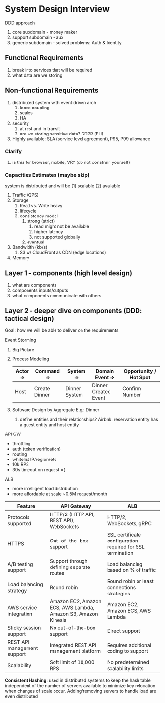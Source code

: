 # System Design Interview

DDD approach

 1. core subdomain - money maker
 2. support subdomain - aux
 3. generic subdomain - solved problems: Auth & Identity

## Functional Requirements

1. break into services that will be required
2. what data are we storing

## Non-functional Requirements

1. distributed system with event driven arch
   1. loose coupling
   2. scales
   3. HA
2. security
   1. at rest and in transit
   2. are we storing sensitive data? GDPR (EU)
3. Highly available: SLA (service level agreement), P95, P99 allowance

### Clarify

1. is this for browser, mobile, VR? (do not constrain yourself)

### Capacities Estimates (maybe skip)

system is distributed and will be (1) scalable (2) available

1. Traffic (QPS)
2. Storage
   1. Read vs. Write heavy
   2. lifecycle
   3. consistency model
      1. strong (strict)
         1. read might not be available
         2. higher latency
         3. not supported globally
      2. eventual
3. Bandwidth (kb/s)
   1. S3 w/ CloudFront as CDN (edge locations)
4. Memory

## Layer 1 - components (high level design)

1. what are components
2. components inputs/outputs
3. what components communicate with others

## Layer 2 - deeper dive on components (DDD: tactical design)

Goal: how we will be able to deliver on the requirements

Event Storming

1. Big Picture
2. Process Modeling

   | Actor => | Command =>    | System =>     | Domain Event =>      | Opportunity / Hot Spot |
   | -------- | ------------- | ------------- | -------------------- | ---------------------- |
   | Host     | Create Dinner | Dinner System | Dinner Created Event | Confirm Number         |

3. Software Design by Aggregate E.g.: Dinner
   1. define entities and their relationships? Airbnb: reservation entity has a guest entity and host entity 

API GW

* throttling
* auth (token verification)
* routing
* whitelist IP/region/etc
* 10k RPS
* 30s timeout on request =(

ALB

* more intelligent load distribution
* more affordable at scale ~0.5M request/month

| Feature                     | API Gateway                                                   | ALB                                                        |
| --------------------------- | ------------------------------------------------------------- | ---------------------------------------------------------- |
| Protocols supported         | HTTP/2 (HTTP API, REST API), WebSockets                       | HTTP/2, WebSockets, gRPC                                   |
| HTTPS                       | Out-of-the-box support                                        | SSL certificate configuration required for SSL termination |
| A/B testing support         | Support through defining separate routes                      | Load balancing based on % of traffic                       |
| Load balancing strategy     | Round robin                                                   | Round robin or least connections strategies                |
| AWS service integration     | Amazon EC2, Amazon ECS, AWS Lambda, Amazon S3, Amazon Kinesis | Amazon EC2, Amazon ECS, AWS Lambda                         |
| Sticky session support      | No out-of-the-box support                                     | Direct support                                             |
| REST API management support | Integrated REST API management platform                       | Requires additional coding to support                      |
| Scalability                 | Soft limit of 10,000 RPS                                      | No predetermined scalability limits                        |

**Consistent Hashing**: used in distributed systems to keep the hash table independent of the number of servers available to minimize key relocation when changes of scale occur. Adding/removing servers to handle load are even distributed
